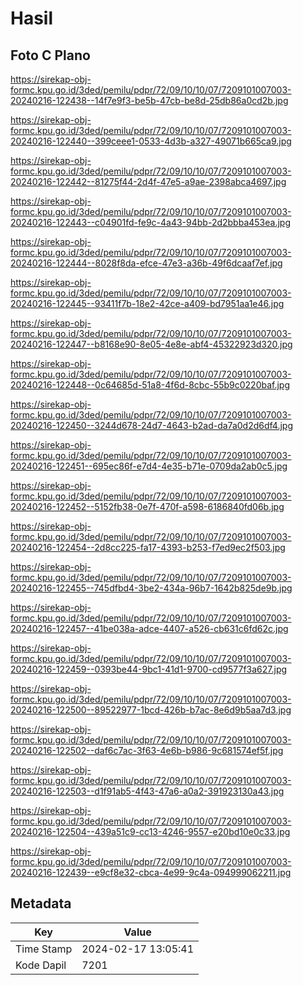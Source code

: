 # Hasil

## Foto C Plano

https://sirekap-obj-formc.kpu.go.id/3ded/pemilu/pdpr/72/09/10/10/07/7209101007003-20240216-122438--14f7e9f3-be5b-47cb-be8d-25db86a0cd2b.jpg

https://sirekap-obj-formc.kpu.go.id/3ded/pemilu/pdpr/72/09/10/10/07/7209101007003-20240216-122440--399ceee1-0533-4d3b-a327-49071b665ca9.jpg

https://sirekap-obj-formc.kpu.go.id/3ded/pemilu/pdpr/72/09/10/10/07/7209101007003-20240216-122442--81275f44-2d4f-47e5-a9ae-2398abca4697.jpg

https://sirekap-obj-formc.kpu.go.id/3ded/pemilu/pdpr/72/09/10/10/07/7209101007003-20240216-122443--c04901fd-fe9c-4a43-94bb-2d2bbba453ea.jpg

https://sirekap-obj-formc.kpu.go.id/3ded/pemilu/pdpr/72/09/10/10/07/7209101007003-20240216-122444--8028f8da-efce-47e3-a36b-49f6dcaaf7ef.jpg

https://sirekap-obj-formc.kpu.go.id/3ded/pemilu/pdpr/72/09/10/10/07/7209101007003-20240216-122445--93411f7b-18e2-42ce-a409-bd7951aa1e46.jpg

https://sirekap-obj-formc.kpu.go.id/3ded/pemilu/pdpr/72/09/10/10/07/7209101007003-20240216-122447--b8168e90-8e05-4e8e-abf4-45322923d320.jpg

https://sirekap-obj-formc.kpu.go.id/3ded/pemilu/pdpr/72/09/10/10/07/7209101007003-20240216-122448--0c64685d-51a8-4f6d-8cbc-55b9c0220baf.jpg

https://sirekap-obj-formc.kpu.go.id/3ded/pemilu/pdpr/72/09/10/10/07/7209101007003-20240216-122450--3244d678-24d7-4643-b2ad-da7a0d2d6df4.jpg

https://sirekap-obj-formc.kpu.go.id/3ded/pemilu/pdpr/72/09/10/10/07/7209101007003-20240216-122451--695ec86f-e7d4-4e35-b71e-0709da2ab0c5.jpg

https://sirekap-obj-formc.kpu.go.id/3ded/pemilu/pdpr/72/09/10/10/07/7209101007003-20240216-122452--5152fb38-0e7f-470f-a598-6186840fd06b.jpg

https://sirekap-obj-formc.kpu.go.id/3ded/pemilu/pdpr/72/09/10/10/07/7209101007003-20240216-122454--2d8cc225-fa17-4393-b253-f7ed9ec2f503.jpg

https://sirekap-obj-formc.kpu.go.id/3ded/pemilu/pdpr/72/09/10/10/07/7209101007003-20240216-122455--745dfbd4-3be2-434a-96b7-1642b825de9b.jpg

https://sirekap-obj-formc.kpu.go.id/3ded/pemilu/pdpr/72/09/10/10/07/7209101007003-20240216-122457--41be038a-adce-4407-a526-cb631c6fd62c.jpg

https://sirekap-obj-formc.kpu.go.id/3ded/pemilu/pdpr/72/09/10/10/07/7209101007003-20240216-122459--0393be44-9bc1-41d1-9700-cd9577f3a627.jpg

https://sirekap-obj-formc.kpu.go.id/3ded/pemilu/pdpr/72/09/10/10/07/7209101007003-20240216-122500--89522977-1bcd-426b-b7ac-8e6d9b5aa7d3.jpg

https://sirekap-obj-formc.kpu.go.id/3ded/pemilu/pdpr/72/09/10/10/07/7209101007003-20240216-122502--daf6c7ac-3f63-4e6b-b986-9c681574ef5f.jpg

https://sirekap-obj-formc.kpu.go.id/3ded/pemilu/pdpr/72/09/10/10/07/7209101007003-20240216-122503--d1f91ab5-4f43-47a6-a0a2-391923130a43.jpg

https://sirekap-obj-formc.kpu.go.id/3ded/pemilu/pdpr/72/09/10/10/07/7209101007003-20240216-122504--439a51c9-cc13-4246-9557-e20bd10e0c33.jpg

https://sirekap-obj-formc.kpu.go.id/3ded/pemilu/pdpr/72/09/10/10/07/7209101007003-20240216-122439--e9cf8e32-cbca-4e99-9c4a-094999062211.jpg


## Metadata

| Key        | Value               |
| ---------- | ------------------- |
| Time Stamp | 2024-02-17 13:05:41 |
| Kode Dapil | 7201                |



